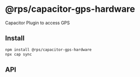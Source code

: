 # @rps/capacitor-gps-hardware

Capacitor Plugin to access GPS

## Install

```bash
npm install @rps/capacitor-gps-hardware
npx cap sync
```

## API

<docgen-index></docgen-index>

<docgen-api>
<!-- run docgen to generate docs from the source -->
<!-- More info: https://github.com/ionic-team/capacitor-docgen -->
</docgen-api>
